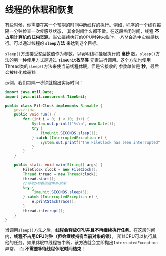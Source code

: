 线程的休眠和恢复
=========================================================
有些时候，你需要在某一个预期的时间中断线程的执行。例如，程序的一个线程每隔一分钟检查一次传感器状态，
其余时间什么都不做。在这段空闲时间，线程 **不占用计算机的任何资源**。当它继续执行的CPU时钟来临时，
JVM会选中它继续执行。可以通过线程的 **`sleep`方法** 来达到这个目标。

`sleep()`方法接受整型数值作为参数，以表明线程挂起执行的 **毫秒** 数。`sleep()`方法的另一种使用方式是通过
**`TimeUnit`枚举类** 元素进行调用。这个方法也使用Thread类的`sleep()`方法来使当前线程休眠，但是它接收的
参数单位是 **秒**，最后会被转化成毫秒。

示例，我们每隔一秒钟就输出实际时间：
```java
import java.util.Date;
import java.util.concurrent.TimeUnit;

public class FileClock implements Runnable {
    @Override
    public void run() {
        for (int i = 0; i < 10; i++) {
            System.out.printf("%s\n", new Date());
            try {
                TimeUnit.SECONDS.sleep(1);
            } catch (InterruptedException e) {
                System.out.printf("The FileClock has been interrupted");
            }
        }
    }

    public static void main(String[] args) {
        FileClock clock = new FileClock();
        Thread thread = new Thread(clock);
        thread.start();
        //休眠5秒看线程中断效果
        try {
            TimeUnit.SECONDS.sleep(5);
        } catch (InterruptedException e) {
            e.printStackTrace();
        }
        thread.interrupt();
    }
}
```
当调用`sleep()`方法之后，**线程会释放CPU并且不再继续执行任务**。在这段时间内，**线程不占用CPU时钟（但会继续持有当前对象的锁）**，
所以CPU可以执行其他的任务。如果休眠中线程被中断，该方法就会立即抛出`InterruptedException`异常，
而 **不需要等待线程休眠时间结束**！
